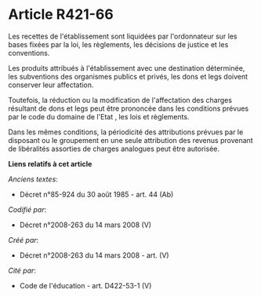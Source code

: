 # Article R421-66

Les recettes de l'établissement sont liquidées par l'ordonnateur sur les bases fixées par la loi, les règlements, les
décisions de justice et les conventions.

Les produits attribués à l'établissement avec une destination déterminée, les subventions des organismes publics et privés,
les dons et legs doivent conserver leur affectation.

Toutefois, la réduction ou la modification de l'affectation des charges résultant de dons et legs peut être prononcée dans
les conditions prévues par le code du domaine de l'Etat , les lois et règlements.

Dans les mêmes conditions, la périodicité des attributions prévues par le disposant ou le groupement en une seule attribution
des revenus provenant de libéralités assorties de charges analogues peut être autorisée.

**Liens relatifs à cet article**

_Anciens textes_:

  - Décret n°85-924 du 30 août 1985 - art. 44 (Ab)

_Codifié par_:

  - Décret n°2008-263 du 14 mars 2008 (V)

_Créé par_:

  - Décret n°2008-263 du 14 mars 2008 - art. (V)

_Cité par_:

  - Code de l'éducation - art. D422-53-1 (V)
